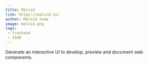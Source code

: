 ```yaml
---
title: Malvid
link: https://malvid.io/
author: Malvid team
image: malvid.png
tags:
 - frontend
 - JSON
---
```


Generate an interactive UI to develop, preview and document web components.
